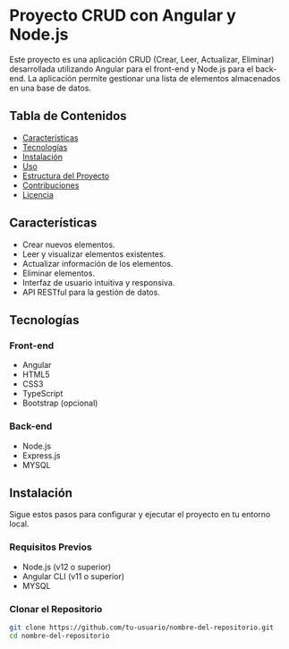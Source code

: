 # Proyecto CRUD con Angular y Node.js

Este proyecto es una aplicación CRUD (Crear, Leer, Actualizar, Eliminar) desarrollada utilizando Angular para el front-end y Node.js para el back-end. La aplicación permite gestionar una lista de elementos almacenados en una base de datos.

## Tabla de Contenidos

- [Características](#características)
- [Tecnologías](#tecnologías)
- [Instalación](#instalación)
- [Uso](#uso)
- [Estructura del Proyecto](#estructura-del-proyecto)
- [Contribuciones](#contribuciones)
- [Licencia](#licencia)

## Características

- Crear nuevos elementos.
- Leer y visualizar elementos existentes.
- Actualizar información de los elementos.
- Eliminar elementos.
- Interfaz de usuario intuitiva y responsiva.
- API RESTful para la gestión de datos.

## Tecnologías

### Front-end

- Angular
- HTML5
- CSS3
- TypeScript
- Bootstrap (opcional)

### Back-end

- Node.js
- Express.js
- MYSQL

## Instalación

Sigue estos pasos para configurar y ejecutar el proyecto en tu entorno local.

### Requisitos Previos

- Node.js (v12 o superior)
- Angular CLI (v11 o superior)
- MYSQL

### Clonar el Repositorio

```bash
git clone https://github.com/tu-usuario/nombre-del-repositorio.git
cd nombre-del-repositorio
